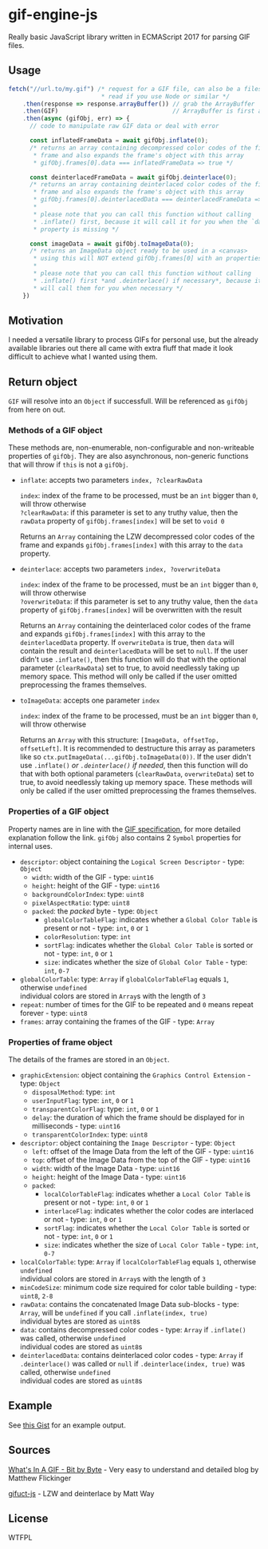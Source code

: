 # gif-engine-js
Really basic JavaScript library written in ECMAScript 2017 for parsing GIF
files.

## Usage
```javascript
fetch("//url.to/my.gif") /* request for a GIF file, can also be a filesystem
                          * read if you use Node or similar */
    .then(response => response.arrayBuffer()) // grab the ArrayBuffer
    .then(GIF)                                // ArrayBuffer is first argument
    .then(async (gifObj, err) => {
      // code to manipulate raw GIF data or deal with error

      const inflatedFrameData = await gifObj.inflate(0);
      /* returns an array containing decompressed color codes of the first
       * frame and also expands the frame's object with this array
       * gifObj.frames[0].data === inflatedFrameData => true */

      const deinterlacedFrameData = await gifObj.deinterlace(0);
      /* returns an array containing deinterlaced color codes of the first
       * frame and also expands the frame's object with this array
       * gifObj.frames[0].deinterlacedData === deinterlacedFrameData => true
       *
       * please note that you can call this function without calling
       * .inflate() first, because it will call it for you when the `data`
       * property is missing */

      const imageData = await gifObj.toImageData(0);
      /* returns an ImageData object ready to be used in a <canvas>
       * using this will NOT extend gifObj.frames[0] with an properties
       *
       * please note that you can call this function without calling
       * .inflate() first *and .deinterlace() if necessary*, because it
       * will call them for you when necessary */
    })
```

## Motivation
I needed a versatile library to process GIFs for personal use, but the already
available libraries out there all came with extra fluff that made it look
difficult to achieve what I wanted using them.

## Return object
`GIF` will resolve into an `Object` if successfull. Will be referenced
as `gifObj` from here on out.

### Methods of a GIF object
These methods are, non-enumerable, non-configurable and non-writeable properties
of `gifObj`. They are also asynchronous, non-generic functions that will throw
if `this` is not a `gifObj`.

* `inflate`: accepts two parameters `index, ?clearRawData`

  `index`: index of the frame to be processed, must be an `int` bigger than `0`,
  will throw otherwise  
  `?clearRawData`: if this parameter is set to any truthy value, then the
  `rawData` property of `gifObj.frames[index]` will be set to `void 0`

  Returns an `Array` containing the LZW decompressed color codes
  of the frame and expands `gifObj.frames[index]` with this array to the `data`
  property.

* `deinterlace`: accepts two parameters `index, ?overwriteData`

  `index`: index of the frame to be processed, must be an `int` bigger than `0`,
  will throw otherwise  
  `?overwriteData`: if this parameter is set to any truthy value, then the
  `data` property of `gifObj.frames[index]` will be overwritten with the result

  Returns an `Array` containing the deinterlaced color codes
  of the frame and expands `gifObj.frames[index]` with this array to the
  `deinterlacedData` property. If `overwriteData` is true, then `data` will
  contain the result and `deinterlacedData` will be set to `null`. If the user
  didn't use `.inflate()`, then this function will do that with the optional
  parameter (`clearRawData`) set to true, to avoid needlessly taking up memory
  space. This method will only be called if the user omitted preprocessing the
  frames themselves.

* `toImageData`: accepts one parameter `index`

  `index`: index of the frame to be processed, must be an `int` bigger than `0`,
  will throw otherwise

  Returns an `Array` with this structure: `[ImageData, offsetTop, offsetLeft]`.
  It is recommended to destructure this array as parameters like so
  `ctx.putImageData(...gifObj.toImageData(0))`. If the user didn't use
  `.inflate()` *or `.deinterlace()` if needed*, then this function will do that
  with both optional parameters (`clearRawData`, `overwriteData`) set to true,
  to avoid needlessly taking up memory space. These methods will only be called
  if the user omitted preprocessing the frames themselves.

### Properties of a GIF object
Property names are in line with the [GIF specification][2], for more detailed
explanation follow the link. `gifObj` also contains 2 `Symbol` properties for
internal uses.

* `descriptor`:
 object containing the `Logical Screen Descriptor` - type: `Object`
  * `width`:
   width of the GIF - type: `uint16`
  * `height`:
   height of the GIF - type: `uint16`
  * `backgroundColorIndex`:
   type: `uint8`
  * `pixelAspectRatio`:
   type: `uint8`
  * `packed`:
   the *packed* byte - type: `Object`
    * `globalColorTableFlag`:
     indicates whether a `Global Color Table` is present or not -
     type: `int`, `0` or `1`
    * `colorResolution`:
     type: `int`
    * `sortFlag`:
     indicates whether the `Global Color Table` is sorted or not -
     type: `int`, `0` or `1`
    * `size`:
     indicates whether the size of `Global Color Table` -
     type: `int`, `0-7`
* `globalColorTable`: type: `Array` if `globalColorTableFlag`
 equals `1`, otherwise `undefined`  
 individual colors are stored in `Array`s with the length of `3`
* `repeat`: number of times for the GIF to be repeated and `0` means
 repeat forever - type: `uint8`
* `frames`: array containing the frames of the GIF - type: `Array`

### Properties of frame object
The details of the frames are stored in an `Object`.

* `graphicExtension`:
 object containing the `Graphics Control Extension` - type: `Object`
  * `disposalMethod`:
   type: `int`
  * `userInputFlag`:
   type: `int`, `0` or `1`
  * `transparentColorFlag`:
   type: `int`, `0` or `1`
  * `delay`:
   the duration of which the frame should be displayed for in milliseconds -
   type: `uint16`
  * `transparentColorIndex`:
   type: `uint8`
* `descriptor`:
 object containing the `Image Descriptor` - type: `Object`
  * `left`:
   offset of the Image Data from the left of the GIF - type: `uint16`
  * `top`:
   offset of the Image Data from the top of the GIF - type: `uint16`
  * `width`:
   width of the Image Data - type: `uint16`
  * `height`:
   height of the Image Data - type: `uint16`
  * `packed`:
    * `localColorTableFlag`:
     indicates whether a `Local Color Table` is present or not -
     type: `int`, `0` or `1`
    * `interlaceFlag`:
     indicates whether the color codes are interlaced or not -
     type: `int`, `0` or `1`
    * `sortFlag`:
     indicates whether the `Local Color Table` is sorted or not -
     type: `int`, `0` or `1`
    * `size`:
     indicates whether the size of `Local Color Table` -
     type: `int`, `0-7`
* `localColorTable`: type: `Array` if `localColorTableFlag`
 equals `1`, otherwise `undefined`  
 individual colors are stored in `Array`s with the length of `3`
* `minCodeSize`:
 minimum code size required for color table building - type: `uint8`, `2-8`
* `rawData`:  contains the concatenated Image Data sub-blocks - type: `Array`,
 will be `undefined` if you call `.inflate(index, true)`  
 individual bytes are stored as `uint8`s
* `data`: contains decompressed color codes - type: `Array`
 if `.inflate()` was called, otherwise `undefined`  
 individual codes are stored as `uint8`s
* `deinterlacedData`: contains deinterlaced color codes - type: `Array`
 if `.deinterlace()` was called or `null` if `.deinterlace(index, true)` was
 called, otherwise `undefined`  
 individual codes are stored as `uint8`s

## Example
See [this Gist][1] for an example output.

## Sources
[What's In A GIF - Bit by Byte][3] - Very easy to understand and detailed blog
by Matthew Flickinger

[gifuct-js][4] - LZW and deinterlace by Matt Way

## License
WTFPL

[1]: https://gist.github.com/friendlyanon/2bf98ba6f15159590cf74502135f5c17
[2]: https://www.w3.org/Graphics/GIF/spec-gif89a.txt
[3]: http://www.matthewflickinger.com/lab/whatsinagif/bits_and_bytes.asp
[4]: https://github.com/matt-way/gifuct-js
